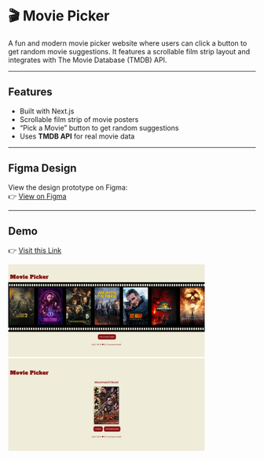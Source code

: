 # 🎬 Movie Picker 

A fun and modern movie picker website where users can click a button to get random movie suggestions. It features a scrollable film strip layout and integrates with The Movie Database (TMDB) API.

---

##  Features

- Built with Next.js
- Scrollable film strip of movie posters
- “Pick a Movie” button to get random suggestions
-  Uses **TMDB API** for real movie data

---

##  Figma Design

View the design prototype on Figma:  
👉 [View on Figma](https://www.figma.com/proto/XHMXTWbGewi20jpQTwX9YO/Untitled?node-id=3-969&t=vsYEXaW8h2y1T0an-1)

---

##  Demo

👉 [Visit this Link](https://ur-movie-picker.vercel.app/)

![App Screenshot 1](./assets/screenshot-1.png)
![App Screenshot 2](./assets/screenshot-2.png)







